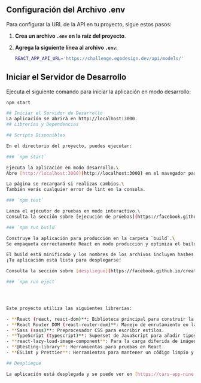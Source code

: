 ## Configuración del Archivo .env

Para configurar la URL de la API en tu proyecto, sigue estos pasos:

1. **Crea un archivo `.env` en la raíz del proyecto**.

2. **Agrega la siguiente línea al archivo `.env`**:

   ```bash
   REACT_APP_API_URL='https://challenge.egodesign.dev/api/models/'

## Iniciar el Servidor de Desarrollo

Ejecuta el siguiente comando para iniciar la aplicación en modo desarrollo:

```bash
npm start

## Iniciar el Servidor de Desarrollo
La aplicación se abrirá en http://localhost:3000.
## Librerías y Dependencias

## Scripts Disponibles

En el directorio del proyecto, puedes ejecutar:

### `npm start`

Ejecuta la aplicación en modo desarrollo.\
Abre [http://localhost:3000](http://localhost:3000) en el navegador para verla.

La página se recargará si realizas cambios.\
También verás cualquier error de lint en la consola.

### `npm test`

Lanza el ejecutor de pruebas en modo interactivo.\
Consulta la sección sobre [ejecución de pruebas](https://facebook.github.io/create-react-app/docs/running-tests) para más información.

### `npm run build`

Construye la aplicación para producción en la carpeta `build`.\
Se empaqueta correctamente React en modo producción y optimiza el build para el mejor rendimiento.

El build está minificado y los nombres de los archivos incluyen hashes.\
¡Tu aplicación está lista para desplegarse!

Consulta la sección sobre [despliegue](https://facebook.github.io/create-react-app/docs/deployment) para más información.

### `npm run eject`




Este proyecto utiliza las siguientes librerías:

- **React (react, react-dom)**: Biblioteca principal para construir la interfaz de usuario.
- **React Router DOM (react-router-dom)**: Manejo de enrutamiento en la aplicación.
- **Sass (sass)**: Preprocesador CSS para escribir estilos.
- **TypeScript (typescript)**: Superset de JavaScript para añadir tipos estáticos.
- **react-lazy-load-image-component**: Para la carga diferida de imágenes.
- **@testing-library**: Herramientas para pruebas en React.
- **ESLint y Prettier**: Herramientas para mantener un código limpio y consistente.

## Despliegue

La aplicación está desplegada y se puede ver en [https://cars-app-nine.vercel.app/](https://cars-app-nine.vercel.app/).
